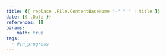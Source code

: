 ```yaml
---
title: {{ replace .File.ContentBaseName "-" " " | title }}
date: {{ .Date }}
references: []
params:
	math: true
tags:
  - #in_progress
---
```


